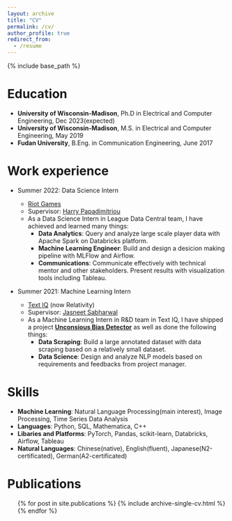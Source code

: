 ```yaml
---
layout: archive
title: "CV"
permalink: /cv/
author_profile: true
redirect_from:
  - /resume
---
```


{% include base_path %}

Education
======
* **University of Wisconsin-Madison**, Ph.D in Electrical and Computer Engineering, Dec 2023(expected)
* **University of Wisconsin-Madison**, M.S. in Electrical and Computer Engineering, May 2019
* **Fudan University**, B.Eng. in Communication Engineering, June 2017

Work experience
======
* Summer 2022: Data Science Intern
  * [Riot Games](https://www.riotgames.com/en)
  * Supervisor: [Harry Papadimitriou](https://www.linkedin.com/in/charalampospapadimitriou/)
  * As a Data Science Intern in League Data Central team, I have achieved and learned many things:
    * **Data Analytics**: Query and analyze large scale player data with Apache Spark on Databricks platform.
    * **Machine Learning Engineer**: Build and design a desicion making pipeline with MLFlow and Airflow.
    * **Communications**: Communicate effectively with technical mentor and other stakeholders. Present results with visualization tools including Tableau.

* Summer 2021: Machine Learning Intern
  * [Text IQ](https://www.relativity.com/data-solutions/textiq/) (now Relativity)
  * Supervisor: [Jasneet Sabharwal](https://www.linkedin.com/in/jasneetsabharwal/)
  * As a Machine Learning Intern in R&D team in Text IQ, I have shipped a project [**Unconsious Bias Detector**](https://relativity.com/company/commitments/ai-for-good/) as well as done the following things:
    * **Data Scraping**: Build a large annotated dataset with data scraping based on a relatively small dataset.
    * **Data Science**: Design and analyze NLP models based on requirements and feedbacks from project manager.
  
Skills
======
* **Machine Learning**: Natural Language Processing(main interest), Image Processing, Time Series Data Analysis
* **Languages**: Python, SQL, Mathematica, C++
* **Libaries and Platforms**: PyTorch, Pandas, scikit-learn, Databricks, Airflow, Tableau 
* **Natural Languages**: Chinese(native), English(fluent), Japanese(N2-certificated), German(A2-certificated)

Publications
======
  <ul>{% for post in site.publications %}
    {% include archive-single-cv.html %}
  {% endfor %}</ul>
  
